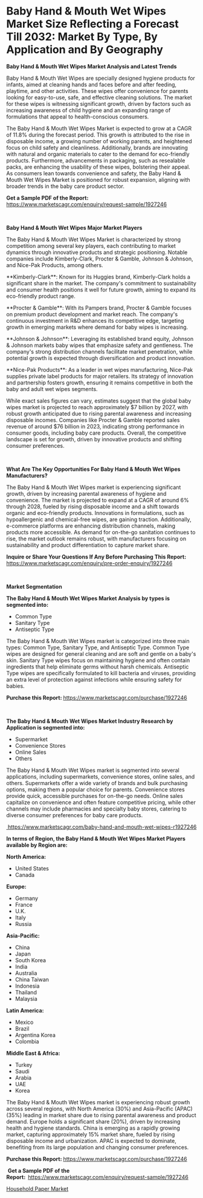<p><h1>Baby Hand & Mouth Wet Wipes Market Size Reflecting a Forecast Till 2032: Market By Type, By Application and By Geography</h1></p><p><strong>Baby Hand & Mouth Wet Wipes Market Analysis and Latest Trends</strong></p>
<p><p>Baby Hand & Mouth Wet Wipes are specially designed hygiene products for infants, aimed at cleaning hands and faces before and after feeding, playtime, and other activities. These wipes offer convenience for parents looking for easy-to-use, safe, and effective cleaning solutions. The market for these wipes is witnessing significant growth, driven by factors such as increasing awareness of child hygiene and an expanding range of formulations that appeal to health-conscious consumers.</p><p>The Baby Hand & Mouth Wet Wipes Market is expected to grow at a CAGR of 11.8% during the forecast period. This growth is attributed to the rise in disposable income, a growing number of working parents, and heightened focus on child safety and cleanliness. Additionally, brands are innovating with natural and organic materials to cater to the demand for eco-friendly products. Furthermore, advancements in packaging, such as resealable packs, are enhancing the usability of these wipes, bolstering their appeal. As consumers lean towards convenience and safety, the Baby Hand & Mouth Wet Wipes Market is positioned for robust expansion, aligning with broader trends in the baby care product sector.</p></p>
<p><strong>Get a Sample PDF of the Report:&nbsp;</strong> <a href="https://www.marketscagr.com/enquiry/request-sample/1927246?utm_campaign=2942&utm_medium=2&utm_source=Github&utm_content=ia&utm_term=28032025&utm_id=baby-hand-mouth-wet-wipes">https://www.marketscagr.com/enquiry/request-sample/1927246</a></p>
<p>&nbsp;</p>
<p><strong>Baby Hand & Mouth Wet Wipes Major Market Players</strong></p>
<p><p>The Baby Hand & Mouth Wet Wipes Market is characterized by strong competition among several key players, each contributing to market dynamics through innovative products and strategic positioning. Notable companies include Kimberly-Clark, Procter & Gamble, Johnson & Johnson, and Nice-Pak Products, among others.</p><p>**Kimberly-Clark**: Known for its Huggies brand, Kimberly-Clark holds a significant share in the market. The company's commitment to sustainability and consumer health positions it well for future growth, aiming to expand its eco-friendly product range.</p><p>**Procter & Gamble**: With its Pampers brand, Procter & Gamble focuses on premium product development and market reach. The company's continuous investment in R&D enhances its competitive edge, targeting growth in emerging markets where demand for baby wipes is increasing.</p><p>**Johnson & Johnson**: Leveraging its established brand equity, Johnson & Johnson markets baby wipes that emphasize safety and gentleness. The company's strong distribution channels facilitate market penetration, while potential growth is expected through diversification and product innovation.</p><p>**Nice-Pak Products**: As a leader in wet wipes manufacturing, Nice-Pak supplies private label products for major retailers. Its strategy of innovation and partnership fosters growth, ensuring it remains competitive in both the baby and adult wet wipes segments.</p><p>While exact sales figures can vary, estimates suggest that the global baby wipes market is projected to reach approximately $7 billion by 2027, with robust growth anticipated due to rising parental awareness and increasing disposable incomes. Companies like Procter & Gamble reported sales revenue of around $76 billion in 2023, indicating strong performance in consumer goods, including baby care products. Overall, the competitive landscape is set for growth, driven by innovative products and shifting consumer preferences.</p></p>
<p>&nbsp;</p>
<p><strong>What Are The Key Opportunities For Baby Hand & Mouth Wet Wipes Manufacturers?</strong></p>
<p><p>The Baby Hand & Mouth Wet Wipes market is experiencing significant growth, driven by increasing parental awareness of hygiene and convenience. The market is projected to expand at a CAGR of around 6% through 2028, fueled by rising disposable income and a shift towards organic and eco-friendly products. Innovations in formulations, such as hypoallergenic and chemical-free wipes, are gaining traction. Additionally, e-commerce platforms are enhancing distribution channels, making products more accessible. As demand for on-the-go sanitation continues to rise, the market outlook remains robust, with manufacturers focusing on sustainability and product differentiation to capture market share.</p></p>
<p><strong>Inquire or Share Your Questions If Any Before Purchasing This Report:</strong> <a href="https://www.marketscagr.com/enquiry/pre-order-enquiry/1927246?utm_campaign=2942&utm_medium=2&utm_source=Github&utm_content=ia&utm_term=28032025&utm_id=baby-hand-mouth-wet-wipes">https://www.marketscagr.com/enquiry/pre-order-enquiry/1927246</a></p>
<p>&nbsp;</p>
<p><strong>Market Segmentation</strong></p>
<p><strong>The Baby Hand & Mouth Wet Wipes Market Analysis by types is segmented into:</strong></p>
<p><ul><li>Common Type</li><li>Sanitary Type</li><li>Antiseptic Type</li></ul></p>
<p><p>The Baby Hand & Mouth Wet Wipes market is categorized into three main types: Common Type, Sanitary Type, and Antiseptic Type. Common Type wipes are designed for general cleaning and are soft and gentle on a baby's skin. Sanitary Type wipes focus on maintaining hygiene and often contain ingredients that help eliminate germs without harsh chemicals. Antiseptic Type wipes are specifically formulated to kill bacteria and viruses, providing an extra level of protection against infections while ensuring safety for babies.</p></p>
<p><strong>Purchase this Report:&nbsp;</strong><a href="https://www.marketscagr.com/purchase/1927246?utm_campaign=2942&utm_medium=2&utm_source=Github&utm_content=ia&utm_term=28032025&utm_id=baby-hand-mouth-wet-wipes">https://www.marketscagr.com/purchase/1927246</a></p>
<p>&nbsp;</p>
<p><strong>The Baby Hand & Mouth Wet Wipes Market Industry Research by Application is segmented into:</strong></p>
<p><ul><li>Supermarket</li><li>Convenience Stores</li><li>Online Sales</li><li>Others</li></ul></p>
<p><p>The Baby Hand & Mouth Wet Wipes market is segmented into several applications, including supermarkets, convenience stores, online sales, and others. Supermarkets offer a wide variety of brands and bulk purchasing options, making them a popular choice for parents. Convenience stores provide quick, accessible purchases for on-the-go needs. Online sales capitalize on convenience and often feature competitive pricing, while other channels may include pharmacies and specialty baby stores, catering to diverse consumer preferences for baby care products.</p></p>
<p><a href="https://www.marketscagr.com/baby-hand-and-mouth-wet-wipes-r1927246?utm_campaign=2942&utm_medium=2&utm_source=Github&utm_content=ia&utm_term=28032025&utm_id=baby-hand-mouth-wet-wipes">&nbsp;https://www.marketscagr.com/baby-hand-and-mouth-wet-wipes-r1927246</a></p>
<p><strong>In terms of Region, the Baby Hand & Mouth Wet Wipes Market Players available by Region are:</strong></p>
<p>
    <p> <strong> North America: </strong>
        <ul>
            <li>United States</li>
            <li>Canada</li>
        </ul>
        </p> 
    <p> <strong> Europe: </strong>
        <ul>
            <li>Germany</li>
            <li>France</li>
            <li>U.K.</li>
            <li>Italy</li>
            <li>Russia</li>
        </ul>
        </p> 
    <p> <strong> Asia-Pacific: </strong>
        <ul>
            <li>China</li>
            <li>Japan</li>
            <li>South Korea</li>
            <li>India</li>
            <li>Australia</li>
            <li>China Taiwan</li>
            <li>Indonesia</li>
            <li>Thailand</li>
            <li>Malaysia</li>
        </ul>
        </p> 
    <p> <strong> Latin America: </strong>
        <ul>
            <li>Mexico</li>
            <li>Brazil</li>
            <li>Argentina Korea</li>
            <li>Colombia</li>
        </ul>
        </p> 
    <p> <strong> Middle East & Africa: </strong>
        <ul>
            <li>Turkey</li>
            <li>Saudi</li>
            <li>Arabia</li>
            <li>UAE</li>
            <li>Korea</li>
        </ul>
    </p>
    </p>
<p><p>The Baby Hand & Mouth Wet Wipes market is experiencing robust growth across several regions, with North America (30%) and Asia-Pacific (APAC) (35%) leading in market share due to rising parental awareness and product demand. Europe holds a significant share (20%), driven by increasing health and hygiene standards. China is emerging as a rapidly growing market, capturing approximately 15% market share, fueled by rising disposable income and urbanization. APAC is expected to dominate, benefiting from its large population and changing consumer preferences.</p></p>
<p><strong>Purchase this Report: </strong><a href="https://www.marketscagr.com/purchase/1927246?utm_campaign=2942&utm_medium=2&utm_source=Github&utm_content=ia&utm_term=28032025&utm_id=baby-hand-mouth-wet-wipes">https://www.marketscagr.com/purchase/1927246</a></p>
<p>&nbsp;<strong>Get a Sample PDF of the Report:&nbsp;&nbsp;</strong><a href="https://www.marketscagr.com/enquiry/request-sample/1927246?utm_campaign=2942&utm_medium=2&utm_source=Github&utm_content=ia&utm_term=28032025&utm_id=baby-hand-mouth-wet-wipes">https://www.marketscagr.com/enquiry/request-sample/1927246</a></p>
<p><strong></strong></p>
<p><p><a href="https://github.com/pidlisseas/Market-Research-Report-List-1/blob/main/household-paper-market.md?utm_campaign=2942&utm_medium=2&utm_source=Github&utm_content=ia&utm_term=28032025&utm_id=baby-hand-mouth-wet-wipes">Household Paper Market</a></p></p>